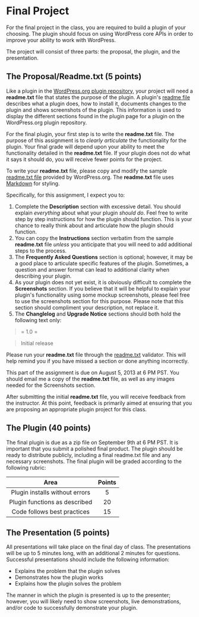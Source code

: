 # Final Project

For the final project in the class, you are required to build a plugin of your choosing. The plugin should focus on using WordPress core APIs in order to improve your ability to work with WordPress.

The project will consist of three parts: the proposal, the plugin, and the presentation.

## The Proposal/Readme.txt (5 points)

Like a plugin in the [WordPress.org plugin repository](http://wordpress.org/plugins/), your project will need a **readme.txt** file that states the purpose of the plugin. A plugin's [readme file](http://wordpress.org/plugins/about/readme.txt) describes what a plugin does, how to install it, documents changes to the plugin and shows screenshots of the plugin. This information is used to display the different sections found in the plugin page for a plugin on the WordPress.org plugin repository.

For the final plugin, your first step is to write the **readme.txt** file. The purpose of this assignment is to *clearly articulate* the functionality for the plugin. Your final grade will depend upon your ability to meet the functionality detailed in the **readme.txt** file. If your plugin does not do what it says it should do, you will receive fewer points for the project.

To write your **readme.txt** file, please copy and modify the sample [readme.txt file](http://wordpress.org/plugins/about/readme.txt) provided by WordPress.org. The **readme.txt** file uses [Markdown](http://daringfireball.net/projects/markdown/syntax) for styling. 

Specifically, for this assignment, I expect you to:

1. Complete the **Description** section with excessive detail. You should explain *everything* about what your plugin *should do*. Feel free to write step by step instructions for how the plugin should function. This is your chance to really think about and articulate how the plugin should function.
1. You can copy the **Instructions** section verbatim from the sample **readme.txt** file *unless* you anticipate that you will need to add additional steps to the process.
1. The **Frequently Asked Questions** section is optional; however, it may be a good place to articulate specific features of the plugin. Sometimes, a question and answer format can lead to additional clarity when describing your plugin.
1. As your plugin does not yet exist, it is obviously difficult to complete the **Screenshots** section. If you believe that it will be helpful to explain your plugin's functionality using some mockup screenshots, please feel free to use the screenshots section for this purpose. Please note that this section should compliment your description, not replace it.
1. The **Changlelog** and **Upgrade Notice** sections should both hold the following text only:

> = 1.0 =

> Initial release

Please run your **readme.txt** file through the [readme.txt](http://wordpress.org/plugins/about/validator/) validator. This will help remind you if you have missed a section or done anything incorrectly.

This part of the assignment is due on August 5, 2013 at 6 PM PST. You should email me a copy of the **readme.txt** file, as well as any images needed for the Screenshots section.

After submitting the initial **readme.txt** file, you will receive feedback from the instructor. At this point, feedback is primarily aimed at ensuring that you are proposing an appropriate plugin project for this class.

## The Plugin (40 points)

The final plugin is due as a zip file on September 9th at 6 PM PST. It is important that you submit a polished final product. The plugin should be ready to distribute publicly, including a final readme.txt file and any necessary screenshots. The final plugin will be graded according to the following rubric:

| Area                           | Points |
| :----------------------------: | :----: |
| Plugin installs without errors | 5      |
| Plugin functions as described  | 20     |
| Code follows best practices    | 15     |

## The Presentation (5 points)

All presentations will take place on the final day of class. The presentations will be up to 5 minutes long, with an additional 2 minutes for questions. Successful presentations should include the following information:

* Explains the problem that the plugin solves
* Demonstrates how the plugin works
* Explains how the plugin solves the problem

The manner in which the plugin is presented is up to the presenter; however, you will likely need to show screenshots, live demonstrations, and/or code to successfully demonstrate your plugin.
